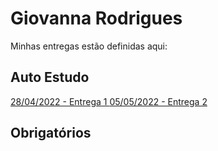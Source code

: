 # Giovanna Rodrigues
Minhas entregas estão definidas aqui:
## Auto Estudo
<a href="https://github.com/gio-rodrigues0/modulo2/blob/main/03_AUT_EST_ENTREGA/Semana%202/app_11.js"> 28/04/2022 - Entrega 1 </a>
<a href="https://github.com/gio-rodrigues0/modulo2/tree/main/04_AUT_EST_EX_OBRIGATORIOS/Semana%203/Exerc%C3%ADcio%20lan%C3%A7amento%20vertical"> 05/05/2022 - Entrega 2 </a>
## Obrigatórios
